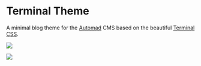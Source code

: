# Terminal Theme

A minimal blog theme for the [Automad](https://automad.org) CMS based on the beautiful [Terminal CSS](https://terminalcss.xyz).

![](https://terminal.dev.automad.org/shared/terminal-light.png)

![](https://terminal.dev.automad.org/shared/terminal-dark.png)

